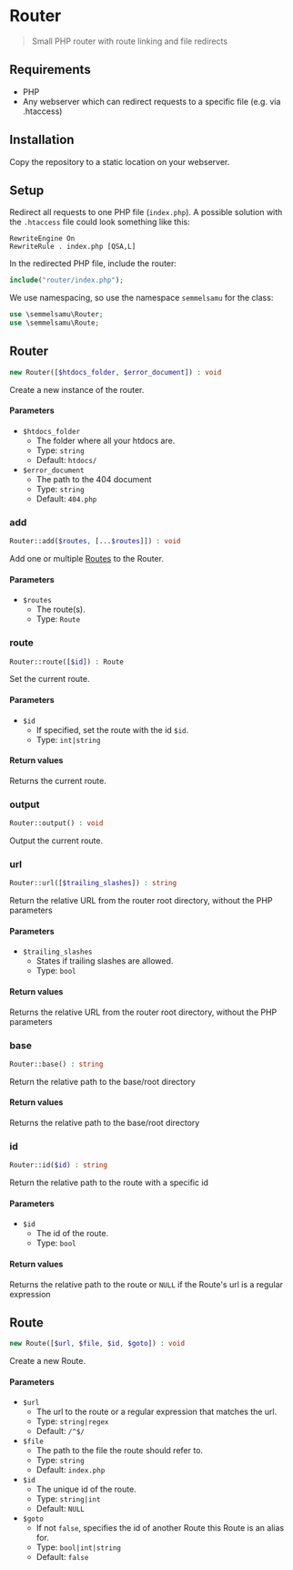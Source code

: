 # Router

> Small PHP router with route linking and file redirects

## Requirements

- PHP
- Any webserver which can redirect requests to a specific file (e.g. via .htaccess)

## Installation

Copy the repository to a static location on your webserver.

## Setup

Redirect all requests to one PHP file (`index.php`). A possible solution with the `.htaccess` file could look something like this:

```htaccess
RewriteEngine On
RewriteRule . index.php [QSA,L]
```

In the redirected PHP file, include the router:

```php
include("router/index.php");
```

We use namespacing, so use the namespace `semmelsamu` for the class:

```php
use \semmelsamu\Router;
use \semmelsamu\Route;
```

## Router

```php
new Router([$htdocs_folder, $error_document]) : void
```

Create a new instance of the router.

#### Parameters

- `$htdocs_folder`
    - The folder where all your htdocs are.
    - Type: `string`
    - Default: `htdocs/`
- `$error_document`
    - The path to the 404 document
    - Type: `string`
    - Default: `404.php`

### add

```php
Router::add($routes, [...$routes]]) : void
```

Add one or multiple [Routes](#routeclass) to the Router.

#### Parameters

- `$routes`
    - The route(s).
    - Type: `Route`

### route

```php
Router::route([$id]) : Route
```

Set the current route.

#### Parameters

- `$id`
    - If specified, set the route with the id `$id`.
    - Type: `int|string`

#### Return values

Returns the current route.

### output

```php
Router::output() : void
```

Output the current route.

### url

```php
Router::url([$trailing_slashes]) : string
```

Return the relative URL from the router root directory, without the PHP parameters

#### Parameters

- `$trailing_slashes`
    - States if trailing slashes are allowed.
    - Type: `bool`

#### Return values

Returns the relative URL from the router root directory, without the PHP parameters

### base

```php
Router::base() : string
```

Return the relative path to the base/root directory

#### Return values

Returns the relative path to the base/root directory

### id

```php
Router::id($id) : string
```

Return the relative path to the route with a specific id

#### Parameters

- `$id`
    - The id of the route.
    - Type: `bool`

#### Return values

Returns the relative path to the route or `NULL` if the Route's url is a regular expression


<a id="routeclass"></a>
## Route

```php
new Route([$url, $file, $id, $goto]) : void
```

Create a new Route.

#### Parameters

- `$url`
    - The url to the route or a regular expression that matches the url.
    - Type: `string|regex`
    - Default: `/^$/`
- `$file`
    - The path to the file the route should refer to.
    - Type: `string`
    - Default: `index.php`
- `$id`
    - The unique id of the route.
    - Type: `string|int`
    - Default: `NULL`
- `$goto`
    - If not `false`, specifies the id of another Route this Route is an alias for.
    - Type: `bool|int|string`
    - Default: `false`
